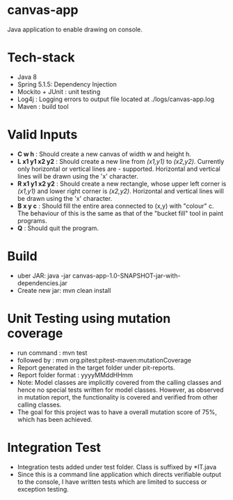 # canvas-app
Java application to enable drawing on console.

# Tech-stack
- Java 8
- Spring 5.1.5: Dependency Injection
- Mockito + JUnit : unit testing
- Log4j : Logging errors to output file located at ./logs/canvas-app.log
- Maven : build tool

# Valid Inputs
- __C w h__ : Should create a new canvas of width w and height h.
- __L x1 y1 x2 y2__ : Should create a new line from _(x1,y1)_ to _(x2,y2)_. Currently only horizontal or vertical lines are - supported. Horizontal and vertical lines will be drawn using the 'x' character.
- __R x1 y1 x2 y2__ : Should create a new rectangle, whose upper left corner is _(x1,y1)_ and lower right corner is _(x2,y2)_. Horizontal and vertical lines will be drawn using the 'x' character.
- __B x y c__ : Should fill the entire area connected to (x,y) with "colour" c. The behaviour of this is the same as that of the "bucket fill" tool in paint programs.
- __Q__ : Should quit the program.

# Build
- uber JAR: java -jar canvas-app-1.0-SNAPSHOT-jar-with-dependencies.jar
- Create new jar: mvn clean install

# Unit Testing using mutation coverage
- run command : mvn test
- followed by : mvn org.pitest:pitest-maven:mutationCoverage
- Report generated in the target folder under pit-reports.
- Report folder format : yyyyMMddHHmm
- Note: Model classes are implicitly covered from the calling classes and hence no special tests written for model classes.
However, as observed in mutation report, the functionality is covered and verified from other calling classes.
- The goal for this project was to have a overall mutation score of 75%, which has been achieved.

# Integration Test
- Integration tests added under test folder. Class is suffixed by *IT.java
- Since this is a command line application which directs verifiable output to the console,
I have written tests which are limited to success or exception testing.
